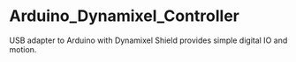 # Arduino_Dynamixel_Controller
USB adapter to Arduino with Dynamixel Shield provides simple digital IO and motion. 
